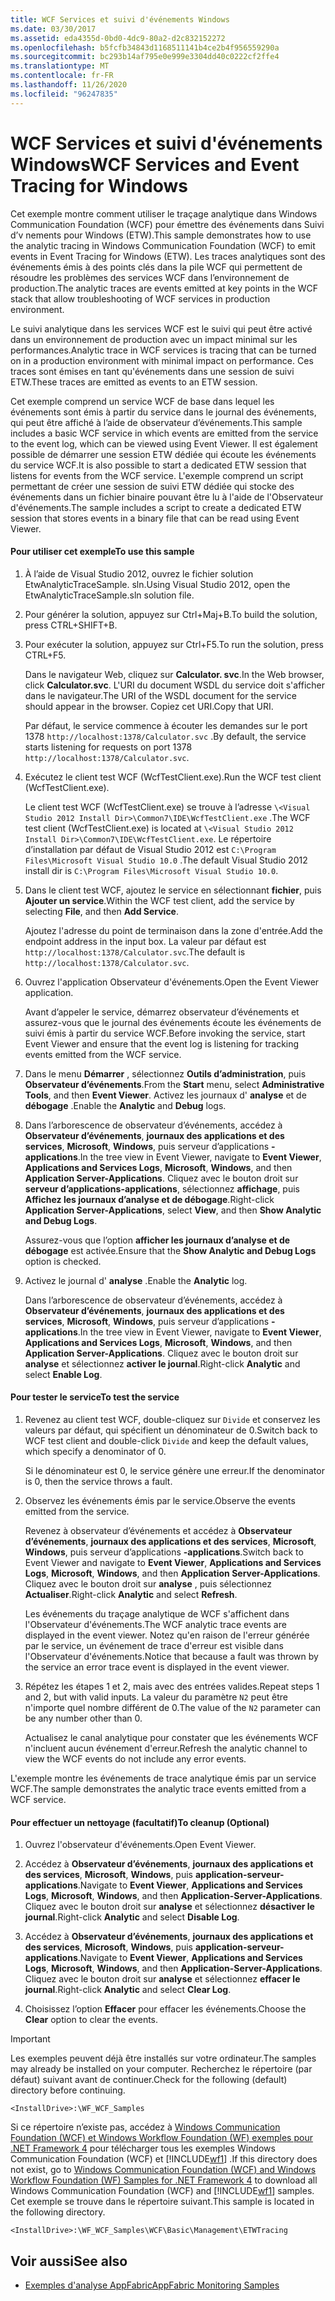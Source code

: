 ```yaml
---
title: WCF Services et suivi d'événements Windows
ms.date: 03/30/2017
ms.assetid: eda4355d-0bd0-4dc9-80a2-d2c832152272
ms.openlocfilehash: b5fcfb34843d1168511141b4ce2b4f956559290a
ms.sourcegitcommit: bc293b14af795e0e999e3304dd40c0222cf2ffe4
ms.translationtype: MT
ms.contentlocale: fr-FR
ms.lasthandoff: 11/26/2020
ms.locfileid: "96247835"
---
```

# <a name="wcf-services-and-event-tracing-for-windows"></a><span data-ttu-id="8c18b-102">WCF Services et suivi d'événements Windows</span><span class="sxs-lookup"><span data-stu-id="8c18b-102">WCF Services and Event Tracing for Windows</span></span>

<span data-ttu-id="8c18b-103">Cet exemple montre comment utiliser le traçage analytique dans Windows Communication Foundation (WCF) pour émettre des événements dans Suivi d’v nements pour Windows (ETW).</span><span class="sxs-lookup"><span data-stu-id="8c18b-103">This sample demonstrates how to use the analytic tracing in Windows Communication Foundation (WCF) to emit events in Event Tracing for Windows (ETW).</span></span> <span data-ttu-id="8c18b-104">Les traces analytiques sont des événements émis à des points clés dans la pile WCF qui permettent de résoudre les problèmes des services WCF dans l’environnement de production.</span><span class="sxs-lookup"><span data-stu-id="8c18b-104">The analytic traces are events emitted at key points in the WCF stack that allow troubleshooting of WCF services in production environment.</span></span>

 <span data-ttu-id="8c18b-105">Le suivi analytique dans les services WCF est le suivi qui peut être activé dans un environnement de production avec un impact minimal sur les performances.</span><span class="sxs-lookup"><span data-stu-id="8c18b-105">Analytic trace in WCF services is tracing that can be turned on in a production environment with minimal impact on performance.</span></span> <span data-ttu-id="8c18b-106">Ces traces sont émises en tant qu'événements dans une session de suivi ETW.</span><span class="sxs-lookup"><span data-stu-id="8c18b-106">These traces are emitted as events to an ETW session.</span></span>

 <span data-ttu-id="8c18b-107">Cet exemple comprend un service WCF de base dans lequel les événements sont émis à partir du service dans le journal des événements, qui peut être affiché à l’aide de observateur d’événements.</span><span class="sxs-lookup"><span data-stu-id="8c18b-107">This sample includes a basic WCF service in which events are emitted from the service to the event log, which can be viewed using Event Viewer.</span></span> <span data-ttu-id="8c18b-108">Il est également possible de démarrer une session ETW dédiée qui écoute les événements du service WCF.</span><span class="sxs-lookup"><span data-stu-id="8c18b-108">It is also possible to start a dedicated ETW session that listens for events from the WCF service.</span></span> <span data-ttu-id="8c18b-109">L'exemple comprend un script permettant de créer une session de suivi ETW dédiée qui stocke des événements dans un fichier binaire pouvant être lu à l'aide de l'Observateur d'événements.</span><span class="sxs-lookup"><span data-stu-id="8c18b-109">The sample includes a script to create a dedicated ETW session that stores events in a binary file that can be read using Event Viewer.</span></span>

#### <a name="to-use-this-sample"></a><span data-ttu-id="8c18b-110">Pour utiliser cet exemple</span><span class="sxs-lookup"><span data-stu-id="8c18b-110">To use this sample</span></span>

1. <span data-ttu-id="8c18b-111">À l’aide de Visual Studio 2012, ouvrez le fichier solution EtwAnalyticTraceSample. sln.</span><span class="sxs-lookup"><span data-stu-id="8c18b-111">Using Visual Studio 2012, open the EtwAnalyticTraceSample.sln solution file.</span></span>

2. <span data-ttu-id="8c18b-112">Pour générer la solution, appuyez sur Ctrl+Maj+B.</span><span class="sxs-lookup"><span data-stu-id="8c18b-112">To build the solution, press CTRL+SHIFT+B.</span></span>

3. <span data-ttu-id="8c18b-113">Pour exécuter la solution, appuyez sur Ctrl+F5.</span><span class="sxs-lookup"><span data-stu-id="8c18b-113">To run the solution, press CTRL+F5.</span></span>

     <span data-ttu-id="8c18b-114">Dans le navigateur Web, cliquez sur **Calculator. svc**.</span><span class="sxs-lookup"><span data-stu-id="8c18b-114">In the Web browser, click **Calculator.svc**.</span></span> <span data-ttu-id="8c18b-115">L'URI du document WSDL du service doit s'afficher dans le navigateur.</span><span class="sxs-lookup"><span data-stu-id="8c18b-115">The URI of the WSDL document for the service should appear in the browser.</span></span> <span data-ttu-id="8c18b-116">Copiez cet URI.</span><span class="sxs-lookup"><span data-stu-id="8c18b-116">Copy that URI.</span></span>

     <span data-ttu-id="8c18b-117">Par défaut, le service commence à écouter les demandes sur le port 1378 `http://localhost:1378/Calculator.svc` .</span><span class="sxs-lookup"><span data-stu-id="8c18b-117">By default, the service starts listening for requests on port 1378 `http://localhost:1378/Calculator.svc`.</span></span>

4. <span data-ttu-id="8c18b-118">Exécutez le client test WCF (WcfTestClient.exe).</span><span class="sxs-lookup"><span data-stu-id="8c18b-118">Run the WCF test client (WcfTestClient.exe).</span></span>

     <span data-ttu-id="8c18b-119">Le client test WCF (WcfTestClient.exe) se trouve à l’adresse `\<Visual Studio 2012 Install Dir>\Common7\IDE\WcfTestClient.exe` .</span><span class="sxs-lookup"><span data-stu-id="8c18b-119">The WCF test client (WcfTestClient.exe) is located at `\<Visual Studio 2012 Install Dir>\Common7\IDE\WcfTestClient.exe`.</span></span>  <span data-ttu-id="8c18b-120">Le répertoire d’installation par défaut de Visual Studio 2012 est `C:\Program Files\Microsoft Visual Studio 10.0` .</span><span class="sxs-lookup"><span data-stu-id="8c18b-120">The default Visual Studio 2012 install dir is `C:\Program Files\Microsoft Visual Studio 10.0`.</span></span>

5. <span data-ttu-id="8c18b-121">Dans le client test WCF, ajoutez le service en sélectionnant **fichier**, puis **Ajouter un service**.</span><span class="sxs-lookup"><span data-stu-id="8c18b-121">Within the WCF test client, add the service by selecting **File**, and then **Add Service**.</span></span>

     <span data-ttu-id="8c18b-122">Ajoutez l'adresse du point de terminaison dans la zone d'entrée.</span><span class="sxs-lookup"><span data-stu-id="8c18b-122">Add the endpoint address in the input box.</span></span> <span data-ttu-id="8c18b-123">La valeur par défaut est `http://localhost:1378/Calculator.svc`.</span><span class="sxs-lookup"><span data-stu-id="8c18b-123">The default is `http://localhost:1378/Calculator.svc`.</span></span>

6. <span data-ttu-id="8c18b-124">Ouvrez l'application Observateur d'événements.</span><span class="sxs-lookup"><span data-stu-id="8c18b-124">Open the Event Viewer application.</span></span>

     <span data-ttu-id="8c18b-125">Avant d’appeler le service, démarrez observateur d’événements et assurez-vous que le journal des événements écoute les événements de suivi émis à partir du service WCF.</span><span class="sxs-lookup"><span data-stu-id="8c18b-125">Before invoking the service, start Event Viewer and ensure that the event log is listening for tracking events emitted from the WCF service.</span></span>

7. <span data-ttu-id="8c18b-126">Dans le menu **Démarrer** , sélectionnez **Outils d’administration**, puis **Observateur d’événements**.</span><span class="sxs-lookup"><span data-stu-id="8c18b-126">From the **Start** menu, select **Administrative Tools**, and then **Event Viewer**.</span></span>  <span data-ttu-id="8c18b-127">Activez les journaux d' **analyse** et de **débogage** .</span><span class="sxs-lookup"><span data-stu-id="8c18b-127">Enable the **Analytic** and **Debug** logs.</span></span>

8. <span data-ttu-id="8c18b-128">Dans l’arborescence de observateur d’événements, accédez à **Observateur d’événements**, **journaux des applications et des services**, **Microsoft**, **Windows**, puis serveur d’applications **-applications**.</span><span class="sxs-lookup"><span data-stu-id="8c18b-128">In the tree view in Event Viewer, navigate to **Event Viewer**, **Applications and Services Logs**, **Microsoft**, **Windows**, and then **Application Server-Applications**.</span></span> <span data-ttu-id="8c18b-129">Cliquez avec le bouton droit sur **serveur d’applications-applications**, sélectionnez **affichage**, puis **Affichez les journaux d’analyse et de débogage**.</span><span class="sxs-lookup"><span data-stu-id="8c18b-129">Right-click **Application Server-Applications**, select **View**, and then **Show Analytic and Debug Logs**.</span></span>

     <span data-ttu-id="8c18b-130">Assurez-vous que l’option **afficher les journaux d’analyse et de débogage** est activée.</span><span class="sxs-lookup"><span data-stu-id="8c18b-130">Ensure that the **Show Analytic and Debug Logs** option is checked.</span></span>

9. <span data-ttu-id="8c18b-131">Activez le journal d' **analyse** .</span><span class="sxs-lookup"><span data-stu-id="8c18b-131">Enable the **Analytic** log.</span></span>

     <span data-ttu-id="8c18b-132">Dans l’arborescence de observateur d’événements, accédez à **Observateur d’événements**, **journaux des applications et des services**, **Microsoft**, **Windows**, puis serveur d’applications **-applications**.</span><span class="sxs-lookup"><span data-stu-id="8c18b-132">In the tree view in Event Viewer, navigate to **Event Viewer**, **Applications and Services Logs**, **Microsoft**, **Windows**, and then **Application Server-Applications**.</span></span> <span data-ttu-id="8c18b-133">Cliquez avec le bouton droit sur **analyse** et sélectionnez **activer le journal**.</span><span class="sxs-lookup"><span data-stu-id="8c18b-133">Right-click **Analytic** and select **Enable Log**.</span></span>

#### <a name="to-test-the-service"></a><span data-ttu-id="8c18b-134">Pour tester le service</span><span class="sxs-lookup"><span data-stu-id="8c18b-134">To test the service</span></span>

1. <span data-ttu-id="8c18b-135">Revenez au client test WCF, double-cliquez sur `Divide` et conservez les valeurs par défaut, qui spécifient un dénominateur de 0.</span><span class="sxs-lookup"><span data-stu-id="8c18b-135">Switch back to WCF test client and double-click `Divide` and keep the default values, which specify a denominator of 0.</span></span>

     <span data-ttu-id="8c18b-136">Si le dénominateur est 0, le service génère une erreur.</span><span class="sxs-lookup"><span data-stu-id="8c18b-136">If the denominator is 0, then the service throws a fault.</span></span>

2. <span data-ttu-id="8c18b-137">Observez les événements émis par le service.</span><span class="sxs-lookup"><span data-stu-id="8c18b-137">Observe the events emitted from the service.</span></span>

     <span data-ttu-id="8c18b-138">Revenez à observateur d’événements et accédez à **Observateur d’événements**, **journaux des applications et des services**, **Microsoft**, **Windows**, puis serveur d’applications **-applications**.</span><span class="sxs-lookup"><span data-stu-id="8c18b-138">Switch back to Event Viewer and navigate to **Event Viewer**, **Applications and Services Logs**, **Microsoft**, **Windows**, and then **Application Server-Applications**.</span></span> <span data-ttu-id="8c18b-139">Cliquez avec le bouton droit sur **analyse** , puis sélectionnez **Actualiser**.</span><span class="sxs-lookup"><span data-stu-id="8c18b-139">Right-click **Analytic** and select **Refresh**.</span></span>

     <span data-ttu-id="8c18b-140">Les événements du traçage analytique de WCF s'affichent dans l'Observateur d'événements.</span><span class="sxs-lookup"><span data-stu-id="8c18b-140">The WCF analytic trace events are displayed in the event viewer.</span></span> <span data-ttu-id="8c18b-141">Notez qu'en raison de l'erreur générée par le service, un événement de trace d'erreur est visible dans l'Observateur d'événements.</span><span class="sxs-lookup"><span data-stu-id="8c18b-141">Notice that because a fault was thrown by the service an error trace event is displayed in the event viewer.</span></span>

3. <span data-ttu-id="8c18b-142">Répétez les étapes 1 et 2, mais avec des entrées valides.</span><span class="sxs-lookup"><span data-stu-id="8c18b-142">Repeat steps 1 and 2, but with valid inputs.</span></span> <span data-ttu-id="8c18b-143">La valeur du paramètre `N2` peut être n'importe quel nombre différent de 0.</span><span class="sxs-lookup"><span data-stu-id="8c18b-143">The value of the `N2` parameter can be any number other than 0.</span></span>

     <span data-ttu-id="8c18b-144">Actualisez le canal analytique pour constater que les événements WCF n'incluent aucun événement d'erreur.</span><span class="sxs-lookup"><span data-stu-id="8c18b-144">Refresh the analytic channel to view the WCF events do not include any error events.</span></span>

 <span data-ttu-id="8c18b-145">L'exemple montre les événements de trace analytique émis par un service WCF.</span><span class="sxs-lookup"><span data-stu-id="8c18b-145">The sample demonstrates the analytic trace events emitted from a WCF service.</span></span>

#### <a name="to-cleanup-optional"></a><span data-ttu-id="8c18b-146">Pour effectuer un nettoyage (facultatif)</span><span class="sxs-lookup"><span data-stu-id="8c18b-146">To cleanup (Optional)</span></span>

1. <span data-ttu-id="8c18b-147">Ouvrez l'observateur d'événements.</span><span class="sxs-lookup"><span data-stu-id="8c18b-147">Open Event Viewer.</span></span>

2. <span data-ttu-id="8c18b-148">Accédez à **Observateur d’événements**, **journaux des applications et des services**, **Microsoft**, **Windows**, puis **application-serveur-applications**.</span><span class="sxs-lookup"><span data-stu-id="8c18b-148">Navigate to **Event Viewer**, **Applications and Services Logs**, **Microsoft**, **Windows**, and then **Application-Server-Applications**.</span></span> <span data-ttu-id="8c18b-149">Cliquez avec le bouton droit sur **analyse** et sélectionnez **désactiver le journal**.</span><span class="sxs-lookup"><span data-stu-id="8c18b-149">Right-click **Analytic** and select **Disable Log**.</span></span>

3. <span data-ttu-id="8c18b-150">Accédez à **Observateur d’événements**, **journaux des applications et des services**, **Microsoft**, **Windows**, puis **application-serveur-applications**.</span><span class="sxs-lookup"><span data-stu-id="8c18b-150">Navigate to **Event Viewer**, **Applications and Services Logs**, **Microsoft**, **Windows**, and then **Application-Server-Applications**.</span></span> <span data-ttu-id="8c18b-151">Cliquez avec le bouton droit sur **analyse** et sélectionnez **effacer le journal**.</span><span class="sxs-lookup"><span data-stu-id="8c18b-151">Right-click **Analytic** and select **Clear Log**.</span></span>

4. <span data-ttu-id="8c18b-152">Choisissez l’option **Effacer** pour effacer les événements.</span><span class="sxs-lookup"><span data-stu-id="8c18b-152">Choose the **Clear** option to clear the events.</span></span>

> [!IMPORTANT]
> <span data-ttu-id="8c18b-153">Les exemples peuvent déjà être installés sur votre ordinateur.</span><span class="sxs-lookup"><span data-stu-id="8c18b-153">The samples may already be installed on your computer.</span></span> <span data-ttu-id="8c18b-154">Recherchez le répertoire (par défaut) suivant avant de continuer.</span><span class="sxs-lookup"><span data-stu-id="8c18b-154">Check for the following (default) directory before continuing.</span></span>  
>
> `<InstallDrive>:\WF_WCF_Samples`  
>
> <span data-ttu-id="8c18b-155">Si ce répertoire n’existe pas, accédez à [Windows Communication Foundation (WCF) et Windows Workflow Foundation (WF) exemples pour .NET Framework 4](https://www.microsoft.com/download/details.aspx?id=21459) pour télécharger tous les exemples Windows Communication Foundation (WCF) et [!INCLUDE[wf1](../../../../includes/wf1-md.md)] .</span><span class="sxs-lookup"><span data-stu-id="8c18b-155">If this directory does not exist, go to [Windows Communication Foundation (WCF) and Windows Workflow Foundation (WF) Samples for .NET Framework 4](https://www.microsoft.com/download/details.aspx?id=21459) to download all Windows Communication Foundation (WCF) and [!INCLUDE[wf1](../../../../includes/wf1-md.md)] samples.</span></span> <span data-ttu-id="8c18b-156">Cet exemple se trouve dans le répertoire suivant.</span><span class="sxs-lookup"><span data-stu-id="8c18b-156">This sample is located in the following directory.</span></span>  
>
> `<InstallDrive>:\WF_WCF_Samples\WCF\Basic\Management\ETWTracing`  
  
## <a name="see-also"></a><span data-ttu-id="8c18b-157">Voir aussi</span><span class="sxs-lookup"><span data-stu-id="8c18b-157">See also</span></span>

- <span data-ttu-id="8c18b-158">[Exemples d'analyse AppFabric](/previous-versions/appfabric/ff383407(v=azure.10))</span><span class="sxs-lookup"><span data-stu-id="8c18b-158">[AppFabric Monitoring Samples](/previous-versions/appfabric/ff383407(v=azure.10))</span></span>
